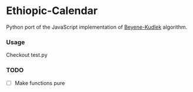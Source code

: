 # Ethiopic-Calendar

Python port of the JavaScript implementation of [Beyene-Kudlek](http://geez.org/Calendars/) algorithm.

### Usage
Checkout test.py

### TODO
- [ ] Make functions pure
